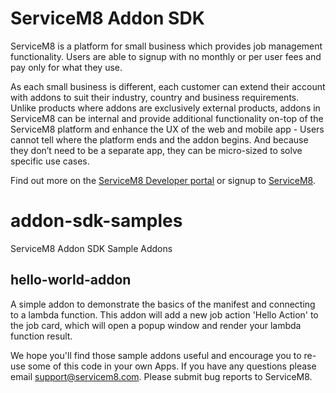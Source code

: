 # ServiceM8 Addon SDK
ServiceM8 is a platform for small business which provides job management functionality. Users are able to signup with no monthly or per user fees and pay only for what they use. 

As each small business is different, each customer can extend their account with addons to suit their industry, country and business requirements. Unlike products where addons are exclusively external products, addons in ServiceM8 can be internal and provide additional functionality on-top of the ServiceM8 platform and enhance the UX of the web and mobile app - Users cannot tell where the platform ends and the addon begins. And because they don’t need to be a separate app, they can be micro-sized to solve specific use cases. 

Find out more on the [ServiceM8 Developer portal](http://developer.servicem8.com/) or signup to [ServiceM8](https://www.servicem8.com).

# addon-sdk-samples
ServiceM8 Addon SDK Sample Addons

## hello-world-addon ##
A simple addon to demonstrate the basics of the manifest and connecting to a lambda function. This addon will add a new job action 'Hello Action' to the job card, which will open a popup window and render your lambda function result.


We hope you'll find those sample addons useful and encourage you to re-use some of this code in your own Apps. If you have any questions please email support@servicem8.com. Please submit bug reports to ServiceM8.